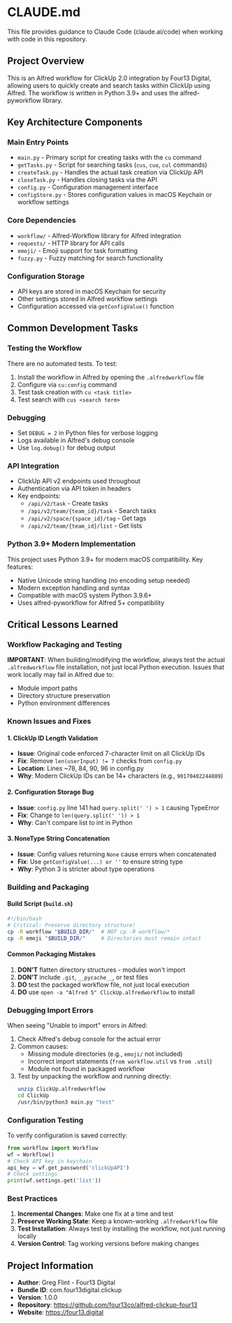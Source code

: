 # CLAUDE.md

This file provides guidance to Claude Code (claude.ai/code) when working with code in this repository.

## Project Overview

This is an Alfred workflow for ClickUp 2.0 integration by Four13 Digital, allowing users to quickly create and search tasks within ClickUp using Alfred. The workflow is written in Python 3.9+ and uses the alfred-pyworkflow library.

## Key Architecture Components

### Main Entry Points
- `main.py` - Primary script for creating tasks with the `cu` command
- `getTasks.py` - Script for searching tasks (`cus`, `cuo`, `cul` commands)
- `createTask.py` - Handles the actual task creation via ClickUp API
- `closeTask.py` - Handles closing tasks via the API
- `config.py` - Configuration management interface
- `configStore.py` - Stores configuration values in macOS Keychain or workflow settings

### Core Dependencies
- `workflow/` - Alfred-Workflow library for Alfred integration
- `requests/` - HTTP library for API calls
- `emoji/` - Emoji support for task formatting
- `fuzzy.py` - Fuzzy matching for search functionality

### Configuration Storage
- API keys are stored in macOS Keychain for security
- Other settings stored in Alfred workflow settings
- Configuration accessed via `getConfigValue()` function

## Common Development Tasks

### Testing the Workflow
There are no automated tests. To test:
1. Install the workflow in Alfred by opening the `.alfredworkflow` file
2. Configure via `cu:config` command
3. Test task creation with `cu <task title>`
4. Test search with `cus <search term>`

### Debugging
- Set `DEBUG = 2` in Python files for verbose logging
- Logs available in Alfred's debug console
- Use `log.debug()` for debug output

### API Integration
- ClickUp API v2 endpoints used throughout
- Authentication via API token in headers
- Key endpoints:
  - `/api/v2/task` - Create tasks
  - `/api/v2/team/{team_id}/task` - Search tasks
  - `/api/v2/space/{space_id}/tag` - Get tags
  - `/api/v2/team/{team_id}/list` - Get lists

### Python 3.9+ Modern Implementation
This project uses Python 3.9+ for modern macOS compatibility. Key features:
- Native Unicode string handling (no encoding setup needed)
- Modern exception handling and syntax
- Compatible with macOS system Python 3.9.6+
- Uses alfred-pyworkflow for Alfred 5+ compatibility

## Critical Lessons Learned

### Workflow Packaging and Testing
**IMPORTANT**: When building/modifying the workflow, always test the actual `.alfredworkflow` file installation, not just local Python execution. Issues that work locally may fail in Alfred due to:
- Module import paths 
- Directory structure preservation
- Python environment differences

### Known Issues and Fixes

#### 1. ClickUp ID Length Validation
- **Issue**: Original code enforced 7-character limit on all ClickUp IDs
- **Fix**: Remove `len(userInput) != 7` checks from `config.py`
- **Location**: Lines ~78, 84, 90, 96 in config.py
- **Why**: Modern ClickUp IDs can be 14+ characters (e.g., `90170402244889`)

#### 2. Configuration Storage Bug
- **Issue**: `config.py` line 141 had `query.split(' ') > 1` causing TypeError
- **Fix**: Change to `len(query.split(' ')) > 1`
- **Why**: Can't compare list to int in Python

#### 3. NoneType String Concatenation
- **Issue**: Config values returning `None` cause errors when concatenated
- **Fix**: Use `getConfigValue(...) or ''` to ensure string type
- **Why**: Python 3 is stricter about type operations

### Building and Packaging

#### Build Script (`build.sh`)
```bash
#!/bin/bash
# Critical: Preserve directory structure!
cp -R workflow "$BUILD_DIR/"  # NOT cp -R workflow/* 
cp -R emoji "$BUILD_DIR/"     # Directories must remain intact
```

#### Common Packaging Mistakes
1. **DON'T** flatten directory structures - modules won't import
2. **DON'T** include `.git`, `__pycache__`, or test files
3. **DO** test the packaged workflow file, not just local execution
4. **DO** use `open -a "Alfred 5" ClickUp.alfredworkflow` to install

### Debugging Import Errors
When seeing "Unable to import" errors in Alfred:
1. Check Alfred's debug console for the actual error
2. Common causes:
   - Missing module directories (e.g., `emoji/` not included)
   - Incorrect import statements (`from workflow.util` vs `from .util`)
   - Module not found in packaged workflow
3. Test by unpacking the workflow and running directly:
   ```bash
   unzip ClickUp.alfredworkflow
   cd ClickUp
   /usr/bin/python3 main.py "test"
   ```

### Configuration Testing
To verify configuration is saved correctly:
```python
from workflow import Workflow
wf = Workflow()
# Check API key in keychain
api_key = wf.get_password('clickUpAPI')
# Check settings
print(wf.settings.get('list'))
```

### Best Practices
1. **Incremental Changes**: Make one fix at a time and test
2. **Preserve Working State**: Keep a known-working `.alfredworkflow` file
3. **Test Installation**: Always test by installing the workflow, not just running locally
4. **Version Control**: Tag working versions before making changes

## Project Information
- **Author**: Greg Flint - Four13 Digital  
- **Bundle ID**: com.four13digital.clickup
- **Version**: 1.0.0
- **Repository**: https://github.com/four13co/alfred-clickup-four13
- **Website**: https://four13.digital